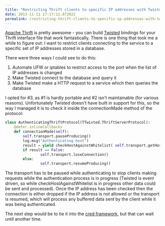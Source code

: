 ```yaml
---
title: "Restricting Thrift clients to specific IP addresses with Twisted"
date: 2013-11-11 17:17:11.872022
permalink: /restricting-thrift-clients-to-specific-ip-addresses-with-twisted
---
```


[Apache Thrift](https://thrift.apache.org/) is pretty awesome - you can build [Twisted](http://twistedmatrix.com/) bindings for your Thrift interface file that work fantastically. There is one thing that took me a while to figure out: I want to restrict clients connecting to the service to a specific set of IP addresses stored in a database.

There were three ways I could see to do this:

   1. Automate UFW or iptables to restrict access to the port when the list of IP addresses is changed
   2. Make Twisted connect to the database and query it
   3. Make Twisted make a HTTP request to a service which then queries the database

I opted for #3, as #1 is hardly portable and #2 isn't maintainable (for various reasons). Unfortunately Twisted doesn't have built in support for this, so the way I managed it is to check it inside the connectionMade method of the protocol:

~~~~python
class AuthenticatingThriftProtocol(TTwisted.ThriftServerProtocol):
	@defer.inlineCallbacks
	def connectionMade(self):
		self.transport.pauseProducing()
		log.msg("Authenticating host")
		result = yield checkHostAgainstWhitelist( self.transport.getHost() )
		if result == False:
	    		self.transport.loseConnection()
		else:
	    		self.transport.resumeProducing()
~~~~

The transport has to be paused while authenticating to stop clients making requests while the authentication process is in progress (Twisted is event driven, so while checkHostAgainstWhitelist is in progress other data could be sent and processed). Once the IP address has been checked then the connection is either dropped if the IP address is not allowed or the transport is resumed, which will process any buffered data sent by the client while it was being authenticated.

The next step would be to tie it into the [cred framework](https://twistedmatrix.com/documents/current/core/howto/cred.html), but that can wait until another time.
    